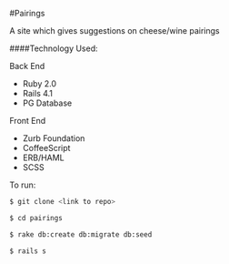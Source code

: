 #Pairings

A site which gives suggestions on cheese/wine pairings

####Technology Used:

Back End
- Ruby 2.0  
- Rails 4.1  
- PG Database

Front End
- Zurb Foundation  
- CoffeeScript  
- ERB/HAML  
- SCSS  


To run:

``` sh
$ git clone <link to repo>

$ cd pairings

$ rake db:create db:migrate db:seed

$ rails s
```
